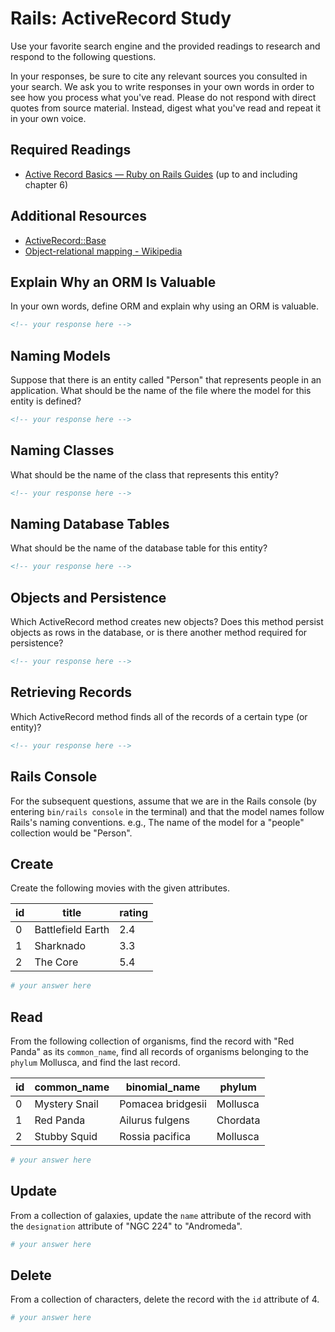 # Rails: ActiveRecord Study

Use your favorite search engine and the provided readings to research and
respond to the following questions.

In your responses, be sure to cite any relevant sources you consulted in your
search. We ask you to write responses in your own words in order to see how you
process what you've read. Please do not respond with direct quotes from source
material. Instead, digest what you've read and repeat it in your own voice.

## Required Readings

- [Active Record Basics — Ruby on Rails Guides](http://guides.rubyonrails.org/active_record_basics.html)
    (up to and including chapter 6)

## Additional Resources

- [ActiveRecord::Base](http://api.rubyonrails.org/classes/ActiveRecord/Base.html)
- [Object-relational mapping - Wikipedia](https://en.wikipedia.org/wiki/Object-relational_mapping)

## Explain Why an ORM Is Valuable

In your own words, define ORM and explain why using an ORM is valuable.

```md
<!-- your response here -->
```

## Naming Models

Suppose that there is an entity called "Person" that represents people in an
application. What should be the name of the file where the model for this entity
is defined?

```md
<!-- your response here -->
```

## Naming Classes

What should be the name of the class that represents this entity?

```md
<!-- your response here -->
```

## Naming Database Tables

What should be the name of the database table for this entity?

```md
<!-- your response here -->
```

## Objects and Persistence

Which ActiveRecord method creates new objects? Does this method persist objects
as rows in the database, or is there another method required for persistence?

```md
<!-- your response here -->
```

## Retrieving Records

Which ActiveRecord method finds all of the records of a certain type (or
entity)?

```md
<!-- your response here -->
```

## Rails Console

For the subsequent questions, assume that we are in the Rails console (by
entering `bin/rails console` in the terminal) and that the model names follow
Rails's naming conventions.  e.g., The name of the model for a "people"
collection would be "Person".

## Create

Create the following movies with the given attributes.

| id | title | rating |
| --- | --- | --- |
| 0 | Battlefield Earth | 2.4 |
| 1 | Sharknado | 3.3 |
| 2 | The Core | 5.4 |

```ruby
# your answer here
```

## Read

From the following collection of organisms, find the record with "Red Panda" as
its `common_name`, find all records of organisms belonging to the `phylum`
Mollusca, and find the last record.

| id | common_name | binomial_name | phylum |
| --- | --- | --- | --- |
| 0 | Mystery Snail | Pomacea bridgesii | Mollusca |
| 1 | Red Panda | Ailurus fulgens | Chordata |
| 2 | Stubby Squid | Rossia pacifica | Mollusca |

```ruby
# your answer here
```

## Update

From a collection of galaxies, update the `name` attribute of the record with
the `designation` attribute of "NGC 224" to "Andromeda".

```ruby
# your answer here
```

## Delete

From a collection of characters, delete the record with the `id` attribute of 4.

```ruby
# your answer here
```
